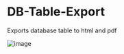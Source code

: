 # DB-Table-Export

Exports database table to html and pdf

![image](https://user-images.githubusercontent.com/91200978/234817954-071f113d-f9d9-4436-81ee-2f2b86e182e8.png)
